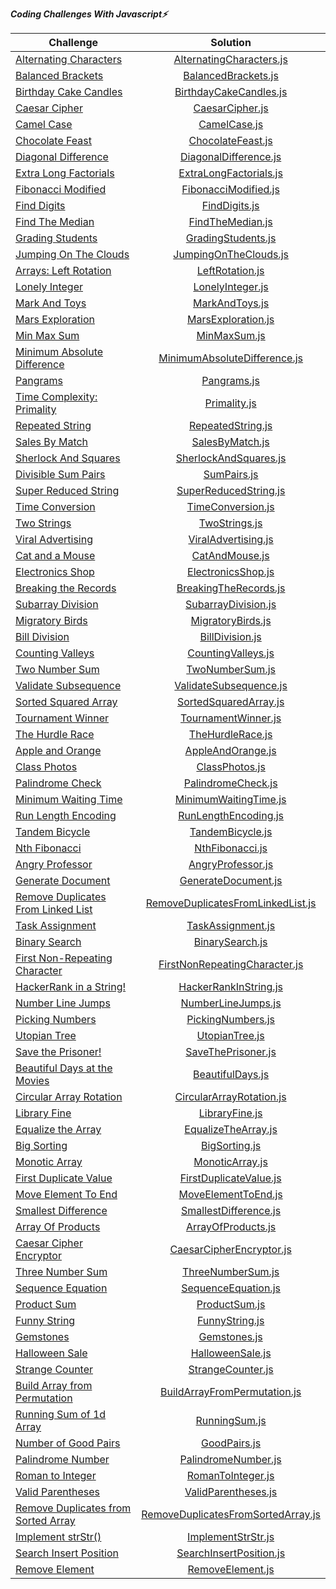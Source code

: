 ***Coding Challenges With Javascript⚡️***

| Challenge                                                                                                            |                                                              Solution                                                               |
|----------------------------------------------------------------------------------------------------------------------|:-----------------------------------------------------------------------------------------------------------------------------------:|
| [Alternating Characters](https://www.hackerrank.com/challenges/alternating-characters/problem?h_r=internal-search)   |           [AlternatingCharacters.js](https://github.com/esrasen9/algo-challenges-js/blob/master/AlternatingCharacters.js)           |
| [Balanced Brackets](https://www.hackerrank.com/challenges/balanced-brackets/problem?h_r=internal-search)             |                [BalancedBrackets.js](https://github.com/esrasen9/algo-challenges-js/blob/master/BalancedBrackets.js)                | 
| [Birthday Cake Candles](https://www.hackerrank.com/challenges/birthday-cake-candles/problem?h_r=internal-search)     |             [BirthdayCakeCandles.js](https://github.com/esrasen9/algo-challenges-js/blob/master/BirthdayCakeCandles.js)             |
| [Caesar Cipher](https://www.hackerrank.com/challenges/caesar-cipher-1/problem)                                       |                    [CaesarCipher.js](https://github.com/esrasen9/algo-challenges-js/blob/master/CaesarCipher.js)                    |
| [Camel Case](https://www.hackerrank.com/challenges/camelcase/problem)                                                |                       [CamelCase.js](https://github.com/esrasen9/algo-challenges-js/blob/master/CamelCase.js)                       |
| [Chocolate Feast](https://www.hackerrank.com/challenges/chocolate-feast/problem)                                     |                  [ChocolateFeast.js](https://github.com/esrasen9/algo-challenges-js/blob/master/ChocolateFeast.js)                  |
| [Diagonal Difference](https://www.hackerrank.com/challenges/diagonal-difference/problem)                             |              [DiagonalDifference.js](https://github.com/esrasen9/algo-challenges-js/blob/master/DiagonalDifference.js)              |
| [Extra Long Factorials](https://www.hackerrank.com/challenges/extra-long-factorials/problem)                         |             [ExtraLongFactorials.js](https://github.com/esrasen9/algo-challenges-js/blob/master/ExtraLongFactorials.js)             |
| [Fibonacci Modified](https://www.hackerrank.com/challenges/fibonacci-modified/problem)                               |               [FibonacciModified.js](https://github.com/esrasen9/algo-challenges-js/blob/master/FibonacciModified.js)               |
| [Find Digits](https://www.hackerrank.com/challenges/find-digits/problem)                                             |                      [FindDigits.js](https://github.com/esrasen9/algo-challenges-js/blob/master/FindDigits.js)                      |
| [Find The Median](https://www.hackerrank.com/challenges/find-the-median/problem)                                     |                   [FindTheMedian.js](https://github.com/esrasen9/algo-challenges-js/blob/master/FindTheMedian.js)                   |
| [Grading Students](https://www.hackerrank.com/challenges/three-month-preparation-kit-grading/problem)                |                 [GradingStudents.js](https://github.com/esrasen9/algo-challenges-js/blob/master/GradingStudents.js)                 |
| [Jumping On The Clouds](https://www.hackerrank.com/challenges/jumping-on-the-clouds/problem)                         |              [JumpingOnTheClouds.js](https://github.com/esrasen9/algo-challenges-js/blob/master/JumpingOnTheClouds.js)              |
| [Arrays: Left Rotation](https://www.hackerrank.com/challenges/ctci-array-left-rotation/problem)                      |                    [LeftRotation.js](https://github.com/esrasen9/algo-challenges-js/blob/master/LeftRotation.js)                    |
| [Lonely Integer](https://www.hackerrank.com/challenges/ctci-lonely-integer/problem)                                  |                   [LonelyInteger.js](https://github.com/esrasen9/algo-challenges-js/blob/master/LonelyInteger.js)                   |
| [Mark And Toys](https://www.hackerrank.com/challenges/mark-and-toys/problem)                                         |                     [MarkAndToys.js](https://github.com/esrasen9/algo-challenges-js/blob/master/MarkAndToys.js)                     |
| [Mars Exploration](https://www.hackerrank.com/challenges/mars-exploration/problem)                                   |                 [MarsExploration.js](https://github.com/esrasen9/algo-challenges-js/blob/master/MarsExploration.js)                 |
| [Min Max Sum](https://www.hackerrank.com/challenges/mini-max-sum/problem)                                            |                       [MinMaxSum.js](https://github.com/esrasen9/algo-challenges-js/blob/master/MinMaxSum.js)                       |
| [Minimum Absolute Difference](https://www.hackerrank.com/challenges/minimum-absolute-difference-in-an-array/problem) |       [MinimumAbsoluteDifference.js](https://github.com/esrasen9/algo-challenges-js/blob/master/MinimumAbsoluteDifference.js)       |
| [Pangrams](https://www.hackerrank.com/challenges/pangrams/problem)                                                   |                        [Pangrams.js](https://github.com/esrasen9/algo-challenges-js/blob/master/Pangrams.js)                        |
| [Time Complexity: Primality](https://www.hackerrank.com/challenges/ctci-big-o/problem)                               |                       [Primality.js](https://github.com/esrasen9/algo-challenges-js/blob/master/Primality.js)                       |
| [Repeated String](https://www.hackerrank.com/challenges/repeated-string/problem)                                     |                  [RepeatedString.js](https://github.com/esrasen9/algo-challenges-js/blob/master/RepeatedString.js)                  |
| [Sales By Match](https://www.hackerrank.com/challenges/sock-merchant/problem)                                        |                    [SalesByMatch.js](https://github.com/esrasen9/algo-challenges-js/blob/master/SalesByMatch.js)                    |
| [Sherlock And Squares](https://www.hackerrank.com/challenges/sherlock-and-squares/problem)                           |              [SherlockAndSquares.js](https://github.com/esrasen9/algo-challenges-js/blob/master/SherlockAndSquares.js)              |
| [Divisible Sum Pairs](https://www.hackerrank.com/challenges/divisible-sum-pairs/problem)                             |                        [SumPairs.js](https://github.com/esrasen9/algo-challenges-js/blob/master/SumPairs.js)                        |
| [Super Reduced String](https://www.hackerrank.com/challenges/reduced-string/problem)                                 |              [SuperReducedString.js](https://github.com/esrasen9/algo-challenges-js/blob/master/SuperReducedString.js)              |
| [Time Conversion](https://www.hackerrank.com/challenges/time-conversion/problem)                                     |                  [TimeConversion.js](https://github.com/esrasen9/algo-challenges-js/blob/master/TimeConversion.js)                  |
| [Two Strings](https://www.hackerrank.com/challenges/two-strings/problem)                                             |                      [TwoStrings.js](https://github.com/esrasen9/algo-challenges-js/blob/master/TwoStrings.js)                      |
| [Viral Advertising](https://www.hackerrank.com/challenges/strange-advertising/problem)                               |                [ViralAdvertising.js](https://github.com/esrasen9/algo-challenges-js/blob/master/ViralAdvertising.js)                |
| [Cat and a Mouse](https://www.hackerrank.com/challenges/cats-and-a-mouse/problem)                                    |                     [CatAndMouse.js](https://github.com/esrasen9/algo-challenges-js/blob/master/CatAndMouse.js)                     |
| [Electronics Shop](https://www.hackerrank.com/challenges/electronics-shop/problem)                                   |                 [ElectronicsShop.js](https://github.com/esrasen9/algo-challenges-js/blob/master/ElectronicsShop.js)                 |
| [Breaking the Records](https://www.hackerrank.com/challenges/breaking-best-and-worst-records/problem)                |              [BreakingTheRecords.js](https://github.com/esrasen9/algo-challenges-js/blob/master/BreakingTheRecords.js)              |
| [Subarray Division](https://www.hackerrank.com/challenges/the-birthday-bar/problem)                                  |                [SubarrayDivision.js](https://github.com/esrasen9/algo-challenges-js/blob/master/SubarrayDivision.js)                |
| [Migratory Birds](https://www.hackerrank.com/challenges/migratory-birds/problem)                                     |                  [MigratoryBirds.js](https://github.com/esrasen9/algo-challenges-js/blob/master/MigratoryBirds.js)                  |
| [Bill Division](https://www.hackerrank.com/challenges/bon-appetit/problem)                                           |                    [BillDivision.js](https://github.com/esrasen9/algo-challenges-js/blob/master/BillDivision.js)                    |
| [Counting Valleys](https://www.hackerrank.com/challenges/counting-valleys/problem)                                   |                 [CountingValleys.js](https://github.com/esrasen9/algo-challenges-js/blob/master/CountingValleys.js)                 |
| [Two Number Sum](https://www.algoexpert.io/questions/Two%20Number%20Sum)                                             |                    [TwoNumberSum.js](https://github.com/esrasen9/algo-challenges-js/blob/master/TwoNumberSum.js)                    |
| [Validate Subsequence](https://www.algoexpert.io/questions/Validate%20Subsequence)                                   |             [ValidateSubsequence.js](https://github.com/esrasen9/algo-challenges-js/blob/master/ValidateSubsequence.js)             |
| [Sorted Squared Array](https://www.algoexpert.io/questions/Sorted%20Squared%20Array)                                 |              [SortedSquaredArray.js](https://github.com/esrasen9/algo-challenges-js/blob/master/SortedSquaredArray.js)              |
| [Tournament Winner](https://www.algoexpert.io/questions/Tournament%20Winner)                                         |                [TournamentWinner.js](https://github.com/esrasen9/algo-challenges-js/blob/master/TournamentWinner.js)                |
| [The Hurdle Race](https://www.hackerrank.com/challenges/the-hurdle-race/problem)                                     |                   [TheHurdleRace.js](https://github.com/esrasen9/algo-challenges-js/blob/master/TheHurdleRace.js)                   |
| [Apple and Orange](https://www.hackerrank.com/challenges/apple-and-orange/problem)                                   |                  [AppleAndOrange.js](https://github.com/esrasen9/algo-challenges-js/blob/master/AppleAndOrange.js)                  |
| [Class Photos](https://www.algoexpert.io/questions/Class%20Photos)                                                   |                     [ClassPhotos.js](https://github.com/esrasen9/algo-challenges-js/blob/master/ClassPhotos.js)                     | 
| [Palindrome Check](https://www.algoexpert.io/questions/Palindrome%20Check)                                           |                 [PalindromeCheck.js](https://github.com/esrasen9/algo-challenges-js/blob/master/PalindromeCheck.js)                 |
| [Minimum Waiting Time](https://www.algoexpert.io/questions/Minimum%20Waiting%20Time)                                 |              [MinimumWaitingTime.js](https://github.com/esrasen9/algo-challenges-js/blob/master/MinimumWaitingTime.js)              |
| [Run Length Encoding](https://www.algoexpert.io/questions/Run-Length%20Encoding)                                     |               [RunLengthEncoding.js](https://github.com/esrasen9/algo-challenges-js/blob/master/RunLengthEncoding.js)               |
| [Tandem Bicycle](https://www.algoexpert.io/questions/Tandem%20Bicycle)                                               |                   [TandemBicycle.js](https://github.com/esrasen9/algo-challenges-js/blob/master/TandemBicycle.js)                   |
| [Nth Fibonacci](https://www.algoexpert.io/questions/Nth%20Fibonacci)                                                 |                    [NthFibonacci.js](https://github.com/esrasen9/algo-challenges-js/blob/master/NthFibonacci.js)                    |
| [Angry Professor](https://www.hackerrank.com/challenges/angry-professor/problem)                                     |                  [AngryProfessor.js](https://github.com/esrasen9/algo-challenges-js/blob/master/AngryProfessor.js)                  |
| [Generate Document](https://www.algoexpert.io/questions/Generate%20Document)                                         |                [GenerateDocument.js](https://github.com/esrasen9/algo-challenges-js/blob/master/GenerateDocument.js)                |
| [Remove Duplicates From Linked List](https://www.algoexpert.io/questions/Remove%20Duplicates%20From%20Linked%20List) |  [RemoveDuplicatesFromLinkedList.js](https://github.com/esrasen9/algo-challenges-js/blob/master/RemoveDuplicatesFromLinkedList.js)  |
| [Task Assignment](https://www.algoexpert.io/questions/Task%20Assignment)                                             |                  [TaskAssignment.js](https://github.com/esrasen9/algo-challenges-js/blob/master/TaskAssignment.js)                  |
| [Binary Search](https://www.algoexpert.io/questions/Binary%20Search)                                                 |                    [BinarySearch.js](https://github.com/esrasen9/algo-challenges-js/blob/master/BinarySearch.js)                    |
| [First Non-Repeating Character](https://www.algoexpert.io/questions/First%20Non-Repeating%20Character)               |      [FirstNonRepeatingCharacter.js](https://github.com/esrasen9/algo-challenges-js/blob/master/FirstNonRepeatingCharacter.js)      |
| [HackerRank in a String!](https://www.hackerrank.com/challenges/hackerrank-in-a-string/problem?isFullScreen=false)   |              [HackerRankInString.js](https://github.com/esrasen9/algo-challenges-js/blob/master/HackerRankInString.js)              |
| [Number Line Jumps](https://www.hackerrank.com/challenges/kangaroo/problem)                                          |                 [NumberLineJumps.js](https://github.com/esrasen9/algo-challenges-js/blob/master/NumberLineJumps.js)                 |
| [Picking Numbers](https://www.hackerrank.com/challenges/picking-numbers/problem?isFullScreen=false)                  |                  [PickingNumbers.js](https://github.com/esrasen9/algo-challenges-js/blob/master/PickingNumbers.js)                  |
| [Utopian Tree](https://www.hackerrank.com/challenges/utopian-tree/problem?isFullScreen=false)                        |                     [UtopianTree.js](https://github.com/esrasen9/algo-challenges-js/blob/master/UtopianTree.js)                     |
| [Save the Prisoner!](https://www.hackerrank.com/challenges/save-the-prisoner/problem?isFullScreen=false)             |                 [SaveThePrisoner.js](https://github.com/esrasen9/algo-challenges-js/blob/master/SaveThePrisoner.js)                 |
| [Beautiful Days at the Movies](https://www.hackerrank.com/challenges/beautiful-days-at-the-movies/problem)           |                   [BeautifulDays.js](https://github.com/esrasen9/algo-challenges-js/blob/master/BeautifulDays.js)                   |
| [Circular Array Rotation](https://www.hackerrank.com/challenges/circular-array-rotation/problem)                     |           [CircularArrayRotation.js](https://github.com/esrasen9/algo-challenges-js/blob/master/CircularArrayRotation.js)           |
| [Library Fine](https://www.hackerrank.com/challenges/library-fine/problem)                                           |                     [LibraryFine.js](https://github.com/esrasen9/algo-challenges-js/blob/master/LibraryFine.js)                     |
| [Equalize the Array](https://www.hackerrank.com/challenges/equality-in-a-array/problem)                              |                [EqualizeTheArray.js](https://github.com/esrasen9/algo-challenges-js/blob/master/EqualizeTheArray.js)                |
| [Big Sorting](https://www.hackerrank.com/challenges/big-sorting/problem)                                             |                      [BigSorting.js](https://github.com/esrasen9/algo-challenges-js/blob/master/BigSorting.js)                      |
| [Monotic Array](https://www.algoexpert.io/questions/Monotonic%20Array)                                               |                    [MonoticArray.js](https://github.com/esrasen9/algo-challenges-js/blob/master/MonoticArray.js)                    |
| [First Duplicate Value](https://www.algoexpert.io/questions/First%20Duplicate%20Value)                               |             [FirstDuplicateValue.js](https://github.com/esrasen9/algo-challenges-js/blob/master/FirstDuplicateValue.js)             |
| [Move Element To End](https://www.algoexpert.io/questions/Move%20Element%20To%20End)                                 |                [MoveElementToEnd.js](https://github.com/esrasen9/algo-challenges-js/blob/master/MoveElementToEnd.js)                |
| [Smallest Difference](https://www.algoexpert.io/questions/Smallest%20Difference)                                     |              [SmallestDifference.js](https://github.com/esrasen9/algo-challenges-js/blob/master/SmallestDifference.js)              |
| [Array Of Products](https://www.algoexpert.io/questions/Array%20Of%20Products)                                       |                 [ArrayOfProducts.js](https://github.com/esrasen9/algo-challenges-js/blob/master/ArrayOfProducts.js)                 |
| [Caesar Cipher Encryptor](https://www.algoexpert.io/questions/Caesar%20Cipher%20Encryptor)                           |           [CaesarCipherEncryptor.js](https://github.com/esrasen9/algo-challenges-js/blob/master/CaesarCipherEncryptor.js)           |
| [Three Number Sum](https://www.algoexpert.io/questions/Three%20Number%20Sum)                                         |                  [ThreeNumberSum.js](https://github.com/esrasen9/algo-challenges-js/blob/master/ThreeNumberSum.js)                  |
| [Sequence Equation](https://www.hackerrank.com/challenges/permutation-equation/problem)                              |                [SequenceEquation.js](https://github.com/esrasen9/algo-challenges-js/blob/master/SequenceEquation.js)                |
| [Product Sum](https://www.algoexpert.io/questions/Product%20Sum)                                                     |                      [ProductSum.js](https://github.com/esrasen9/algo-challenges-js/blob/master/ProductSum.js)                      |
| [Funny String](https://www.hackerrank.com/challenges/funny-string/problem)                                           |                     [FunnyString.js](https://github.com/esrasen9/algo-challenges-js/blob/master/FunnyString.js)                     |
| [Gemstones](https://www.hackerrank.com/challenges/gem-stones/problem)                                                |                       [Gemstones.js](https://github.com/esrasen9/algo-challenges-js/blob/master/Gemstones.js)                       |
| [Halloween Sale](https://www.hackerrank.com/challenges/halloween-sale/problem)                                       |                   [HalloweenSale.js](https://github.com/esrasen9/algo-challenges-js/blob/master/HalloweenSale.js)                   |
| [Strange Counter](https://www.hackerrank.com/challenges/strange-code/problem)                                        |                  [StrangeCounter.js](https://github.com/esrasen9/algo-challenges-js/blob/master/StrangeCounter.js)                  |
| [Build Array from Permutation](https://leetcode.com/problems/build-array-from-permutation/)                          |       [BuildArrayFromPermutation.js](https://github.com/esrasen9/algo-challenges-js/blob/master/BuildArrayFromPermutation.js)       |
| [Running Sum of 1d Array](https://leetcode.com/problems/running-sum-of-1d-array/)                                    |           [RunningSum.js](https://github.com/esrasen9/algo-challenges-js/blob/master/RunningSum.js)                                 |
| [Number of Good Pairs](https://leetcode.com/problems/number-of-good-pairs/)                                          |                       [GoodPairs.js](https://github.com/esrasen9/algo-challenges-js/blob/master/GoodPairs.js)                       |
| [Palindrome Number](https://leetcode.com/problems/palindrome-number/)                                                |                [PalindromeNumber.js](https://github.com/esrasen9/algo-challenges-js/blob/master/PalindromeNumber.js)                |
| [Roman to Integer](https://leetcode.com/problems/roman-to-integer/)                                                  |                  [RomanToInteger.js](https://github.com/esrasen9/algo-challenges-js/blob/master/RomanToInteger.js)                  |
| [Valid Parentheses](https://leetcode.com/problems/valid-parentheses/)                                                |                [ValidParentheses.js](https://github.com/esrasen9/algo-challenges-js/blob/master/ValidParentheses.js)                |
| [Remove Duplicates from Sorted Array](https://leetcode.com/problems/remove-duplicates-from-sorted-array)             | [RemoveDuplicatesFromSortedArray.js](https://github.com/esrasen9/algo-challenges-js/blob/master/RemoveDuplicatesFromSortedArray.js) |
| [Implement strStr()](https://leetcode.com/problems/implement-strstr)                                                 |                 [ImplementStrStr.js](https://github.com/esrasen9/algo-challenges-js/blob/master/ImplementStrStr.js)                 |
| [Search Insert Position](https://leetcode.com/problems/search-insert-position)                                       |            [SearchInsertPosition.js](https://github.com/esrasen9/algo-challenges-js/blob/master/SearchInsertPosition.js)            |
| [Remove Element](https://leetcode.com/problems/remove-element)                                                       |                   [RemoveElement.js](https://github.com/esrasen9/algo-challenges-js/blob/master/RemoveElement.js)                   |